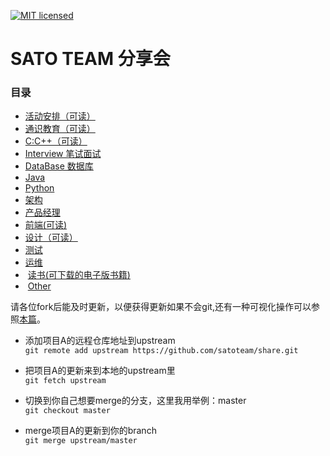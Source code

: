 [![MIT licensed](https://img.shields.io/badge/license-MIT-blue.svg)](https://github.com/satoteam/share/blob/master/LICENSE)
# SATO TEAM 分享会

### 目录  
-  [活动安排（可读）](https://github.com/satoteam/share/tree/master/活动安排)
-  [通识教育（可读）](https://github.com/satoteam/share/tree/master/%E9%80%9A%E8%AF%86%E6%95%99%E8%82%B2)
-  [C:C++（可读）](https://github.com/satoteam/share/tree/master/C:C%2B%2B)
-  [Interview 笔试面试]()
-  [DataBase 数据库]()
-  [Java]()
-  [Python](可读)
-  [架构]()
-  [产品经理]()
-  [前端(可读)](https://github.com/satoteam/share/tree/master/%E5%89%8D%E7%AB%AF)
-  [设计（可读）](https://github.com/satoteam/share/tree/master/%E8%AE%BE%E8%AE%A1)
-  [测试]()
-  [运维]()
-  [读书(可下载的电子版书籍)](http://note.youdao.com/share/?id=d9d5aea6af27f896eeaeda481d3ec190&type=notebook#/)
-  [Other]()

请各位fork后能及时更新，以便获得更新如果不会git,还有一种可视化操作可以参照[本篇](http://www.cnblogs.com/rubylouvre/archive/2013/01/24/2874694.html)。

- 添加项目A的远程仓库地址到upstream    
```git remote add upstream https://github.com/satoteam/share.git```

- 把项目A的更新来到本地的upstream里    
```git fetch upstream ```

- 切换到你自己想要merge的分支，这里我用举例：master  
```git checkout master```

- merge项目A的更新到你的branch  
```git merge upstream/master```
